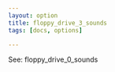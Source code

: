 ```yaml
---
layout: option
title: floppy_drive_3_sounds
tags: [docs, options]

---
```


See: floppy_drive_0_sounds
